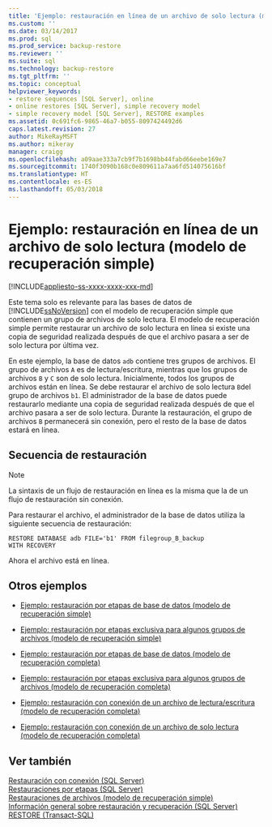 ```yaml
---
title: 'Ejemplo: restauración en línea de un archivo de solo lectura (modelo de recuperación simple) | Microsoft Docs'
ms.custom: ''
ms.date: 03/14/2017
ms.prod: sql
ms.prod_service: backup-restore
ms.reviewer: ''
ms.suite: sql
ms.technology: backup-restore
ms.tgt_pltfrm: ''
ms.topic: conceptual
helpviewer_keywords:
- restore sequences [SQL Server], online
- online restores [SQL Server], simple recovery model
- simple recovery model [SQL Server], RESTORE examples
ms.assetid: 0c691fc6-9865-46a7-b055-8097424492d6
caps.latest.revision: 27
author: MikeRayMSFT
ms.author: mikeray
manager: craigg
ms.openlocfilehash: a09aae333a7cb9f7b1698bb44fabd66eebe169e7
ms.sourcegitcommit: 1740f3090b168c0e809611a7aa6fd514075616bf
ms.translationtype: HT
ms.contentlocale: es-ES
ms.lasthandoff: 05/03/2018
---
```

# <a name="example-online-restore-of-a-read-only-file-simple-recovery-model"></a>Ejemplo: restauración en línea de un archivo de solo lectura (modelo de recuperación simple)
[!INCLUDE[appliesto-ss-xxxx-xxxx-xxx-md](../../includes/appliesto-ss-xxxx-xxxx-xxx-md.md)]

  Este tema solo es relevante para las bases de datos de [!INCLUDE[ssNoVersion](../../includes/ssnoversion-md.md)] con el modelo de recuperación simple que contienen un grupo de archivos de solo lectura. El modelo de recuperación simple permite restaurar un archivo de solo lectura en línea si existe una copia de seguridad realizada después de que el archivo pasara a ser de solo lectura por última vez.  
  
 En este ejemplo, la base de datos `adb` contiene tres grupos de archivos. El grupo de archivos `A` es de lectura/escritura, mientras que los grupos de archivos `B` y `C` son de solo lectura. Inicialmente, todos los grupos de archivos están en línea. Se debe restaurar el archivo de solo lectura `B`del grupo de archivos `b1`. El administrador de la base de datos puede restaurarlo mediante una copia de seguridad realizada después de que el archivo pasara a ser de solo lectura. Durante la restauración, el grupo de archivos `B` permanecerá sin conexión, pero el resto de la base de datos estará en línea.  
  
## <a name="restore-sequence"></a>Secuencia de restauración  
  
> [!NOTE]  
>  La sintaxis de un flujo de restauración en línea es la misma que la de un flujo de restauración sin conexión.  
  
 Para restaurar el archivo, el administrador de la base de datos utiliza la siguiente secuencia de restauración:  
  
```  
RESTORE DATABASE adb FILE='b1' FROM filegroup_B_backup   
WITH RECOVERY  
```  
  
 Ahora el archivo está en línea.  
  
## <a name="additional-examples"></a>Otros ejemplos  
  
-   [Ejemplo: restauración por etapas de base de datos &#40;modelo de recuperación simple&#41;](../../relational-databases/backup-restore/example-piecemeal-restore-of-database-simple-recovery-model.md)  
  
-   [Ejemplo: restauración por etapas exclusiva para algunos grupos de archivos &#40;modelo de recuperación simple&#41;](../../relational-databases/backup-restore/example-piecemeal-restore-of-only-some-filegroups-simple-recovery-model.md)  
  
-   [Ejemplo: restauración por etapas de base de datos &#40;modelo de recuperación completa&#41;](../../relational-databases/backup-restore/example-piecemeal-restore-of-database-full-recovery-model.md)  
  
-   [Ejemplo: restauración por etapas exclusiva para algunos grupos de archivos &#40;modelo de recuperación completa&#41;](../../relational-databases/backup-restore/example-piecemeal-restore-of-only-some-filegroups-full-recovery-model.md)  
  
-   [Ejemplo: restauración con conexión de un archivo de lectura/escritura &#40;modelo de recuperación completa&#41;](../../relational-databases/backup-restore/example-online-restore-of-a-read-write-file-full-recovery-model.md)  
  
-   [Ejemplo: restauración con conexión de un archivo de solo lectura &#40;modelo de recuperación completa&#41;](../../relational-databases/backup-restore/example-online-restore-of-a-read-only-file-full-recovery-model.md)  
  
## <a name="see-also"></a>Ver también  
 [Restauración con conexión &#40;SQL Server&#41;](../../relational-databases/backup-restore/online-restore-sql-server.md)   
 [Restauraciones por etapas &#40;SQL Server&#41;](../../relational-databases/backup-restore/piecemeal-restores-sql-server.md)   
 [Restauraciones de archivos &#40;modelo de recuperación simple&#41;](../../relational-databases/backup-restore/file-restores-simple-recovery-model.md)   
 [Información general sobre restauración y recuperación &#40;SQL Server&#41;](../../relational-databases/backup-restore/restore-and-recovery-overview-sql-server.md)   
 [RESTORE &#40;Transact-SQL&#41;](../../t-sql/statements/restore-statements-transact-sql.md)  
  
  
